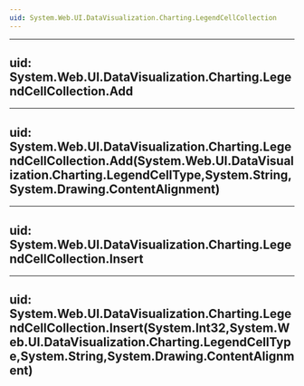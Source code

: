 ```yaml
---
uid: System.Web.UI.DataVisualization.Charting.LegendCellCollection
---
```


---
uid: System.Web.UI.DataVisualization.Charting.LegendCellCollection.Add
---

---
uid: System.Web.UI.DataVisualization.Charting.LegendCellCollection.Add(System.Web.UI.DataVisualization.Charting.LegendCellType,System.String,System.Drawing.ContentAlignment)
---

---
uid: System.Web.UI.DataVisualization.Charting.LegendCellCollection.Insert
---

---
uid: System.Web.UI.DataVisualization.Charting.LegendCellCollection.Insert(System.Int32,System.Web.UI.DataVisualization.Charting.LegendCellType,System.String,System.Drawing.ContentAlignment)
---
